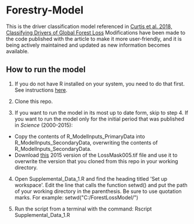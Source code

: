 # Forestry-Model
This is the driver classification model referenced in [Curtis et al. 2018, Classifying Drivers of Global Forest Loss](https://science.sciencemag.org/content/361/6407/1108.editor-summary)
Modifications have been made to the code published with the article to make it more user-friendly, and it is being actively maintained and updated as new information becomes available.

## How to run the model
1. If you do not have R installed on your system, you need to do that first.  See instructions [here](https://www.r-project.org/).

2. Clone this repo.

3. If you want to run the model in its most up to date form, skip to step 4. If you want to run the model only for the initial period that was published in *Science* (2000-2015):
  - Copy the contents of R_ModelInputs_PrimaryData into R_ModelInputs_SecondaryData, overwriting the contents of R_ModelInputs_SecondaryData.
  - Download [this](https://thetsc-my.sharepoint.com/:i:/g/personal/forrest_follett_sustainabilityconsortium_org/ER9A5EQMcttDl8AC2gpYEGABv0oJyX861ovH2wwnu1mM9w?e=B5wl6F) 2015 version of the LossMask005.tif file and use it to overwrite the version that you cloned from this repo in your working directory.

4. Open Supplemental_Data_1.R and find the heading titled 'Set up workspace'. Edit the line that calls the function setwd() and put the path of your working directory in the parenthesis.  Be sure to use quotation marks. For example: setwd("C:/ForestLossModel/")

5. Run the script from a terminal with the command: Rscript Supplemental_Data_1.R
